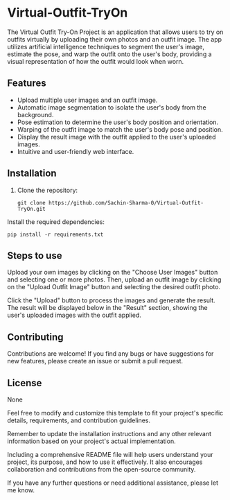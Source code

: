 # Virtual-Outfit-TryOn

The Virtual Outfit Try-On Project is an application that allows users to try on outfits virtually by uploading their own photos and an outfit image. The app utilizes artificial intelligence techniques to segment the user's image, estimate the pose, and warp the outfit onto the user's body, providing a visual representation of how the outfit would look when worn.

## Features

- Upload multiple user images and an outfit image.
- Automatic image segmentation to isolate the user's body from the background.
- Pose estimation to determine the user's body position and orientation.
- Warping of the outfit image to match the user's body pose and position.
- Display the result image with the outfit applied to the user's uploaded images.
- Intuitive and user-friendly web interface.

## Installation

1. Clone the repository:

   ```shell
   git clone https://github.com/Sachin-Sharma-0/Virtual-Outfit-TryOn.git

Install the required dependencies:
   ```shell
   pip install -r requirements.txt
   ```


## Steps to use

Upload your own images by clicking on the "Choose User Images" button and selecting one or more photos. Then, upload an outfit image by clicking on the "Upload Outfit Image" button and selecting the desired outfit photo.

Click the "Upload" button to process the images and generate the result. The result will be displayed below in the "Result" section, showing the user's uploaded images with the outfit applied.


## Contributing
Contributions are welcome! If you find any bugs or have suggestions for new features, please create an issue or submit a pull request.

## License
None


Feel free to modify and customize this template to fit your project's specific details, requirements, and contribution guidelines.

Remember to update the installation instructions and any other relevant information based on your project's actual implementation.

Including a comprehensive README file will help users understand your project, its purpose, and how to use it effectively. It also encourages collaboration and contributions from the open-source community.

If you have any further questions or need additional assistance, please let me know.

